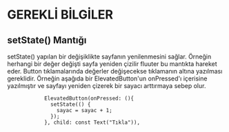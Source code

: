 # GEREKLİ BİLGİLER
## setState() Mantığı
setState() yapılan bir değişiklikte sayfanın yenilenmesini sağlar. Örneğin herhangi bir değer değişti sayfa yeniden çizilir fluuter bu mantıkta hareket eder. Button tıklamalarında değerler değişecekse tıklamanın altına yazılması gereklidir. Örneğin aşağıda bir ElevatedButton'un onPressed'ı içerisine yazılmıştır ve sayfayı yeniden çizerek bir sayacı arttırmaya sebep olur.
```
            ElevatedButton(onPressed: (){
              setState(() {
                sayac = sayac + 1;
              });
            }, child: const Text("Tıkla")),
```
